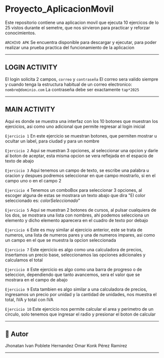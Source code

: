 # Proyecto_AplicacionMovil

Este repositorio contiene una aplicacion movil que ejecuta 10 ejercicos de lo 25 vistos durante el semetre, que nos sirvieron para practicar y reforzar conocimientos.


`ARCHIVO APK` Se encuentra disponible para descargar y ejecutar, para poder realizar una prueba practica del funcionamiento de la aplicacion

---

## LOGIN ACTIVITY 

El login solicita 2 campos, `correo` y `contraseña`
El correo sera valido siempre y cuando tenga la estructura habitual de un correo electronico: `nombre@dominio.com`
La contraseña debe ser exactamente `tap*2025`

---

## MAIN ACTIVITY

Aqui es donde se muestra una interfaz con los 10 botones que muestran los ejercicios, asi como uno adicional que permite regresar al login inicial

`Ejercicio 1`
En este ejercicio se muestran botones, que permiten mostrar u ocultar un label, para ciudad y para un nombre

`Ejercicio 2`
Aqui se muestran 3 opciones, al seleccionar una opcion y darle al boton de aceptar, esta misma opcion se vera reflejada en el espacio de texto de abajo

`Ejercicio 3`
Aqui tenemos un campo de texto, se escribe una palabra u oracion y despues podremos seleccionar en que campo mostrarlo, si en el campo uno o en el campo 2

`Ejercicio 4`
Tenemos un comboBox para seleccionar 3 opciones, al escoger alguna de estas se mostrara un texto abajo que dira "El color seleccionado es: *colorSeleccionado*"

`Ejercicio 5`
Aqui se muestran 2 botones de cursos, al pulsar cualquiera de los dos, se mostrara una lista con nombres, ahi podemos selecciona un elemento y dicho elemento aparecera en el cuadro de texto por debajo

`Ejercicio 6`
Este es muy similar al ejercicio anterior, este se trata de numeros, una lista de numeros pares y una de numeros impares, asi como un campo en el que se muestra la opcion seleccionada

`Ejercicio 7`
Este ejercicio es algo como una calculadora de precios, insertamos un precio base, seleccionamos las opciones adicionales y calculamos el total

`Ejercicio 8`
Este ejercicio es algo como una barra de progreso o de seleccion, dependiendo que tanto avancemos, sera el valor que se mostrara en el campo de abajo

`Ejercicio 9`
Esta tambien es algo similar a una calculadora de precios, ingresamos un precio por unidad y la cantidad de unidades, nos muestra el total, IVA y total con IVA

`Ejercicio 10`
Este ejercicio nos permite calcular el area y perimetro de un circulo, solo tenemos que ingresar el radio y presionar el boton de calcular



---

## 👤 Autor

Jhonatan Ivan Poblete Hernandez
Omar Konk Pérez Ramirez 

---

